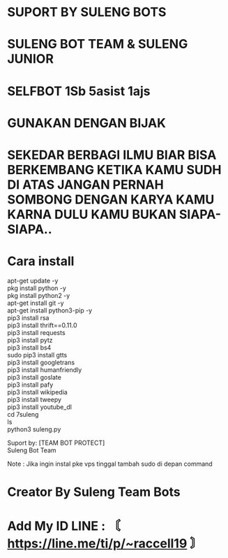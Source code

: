 # SUPORT BY SULENG BOTS<br>
# SULENG BOT TEAM & SULENG JUNIOR<br>
# SELFBOT 1Sb 5asist 1ajs <br>

# GUNAKAN DENGAN BIJAK <br>
# SEKEDAR BERBAGI ILMU BIAR BISA BERKEMBANG KETIKA KAMU SUDH DI ATAS JANGAN PERNAH SOMBONG DENGAN KARYA KAMU KARNA DULU KAMU BUKAN SIAPA-SIAPA.. <br>


# Cara install <br>

apt-get update -y <br>
pkg install python -y <br>
pkg install python2 -y <br>
apt-get install git -y <br>
apt-get install python3-pip -y <br> 
pip3 install rsa <br> 
pip3 install thrift==0.11.0 <br> 
pip3 install requests <br> 
pip3 install pytz <br> 
pip3 install bs4 <br> 
sudo pip3 install gtts <br> 
pip3 install googletrans <br> 
pip3 install humanfriendly<br> 
pip3 install goslate<br> 
pip3 install pafy<br> 
pip3 install wikipedia <br> 
pip3 install tweepy<br> 
pip3 install youtube_dl<br> 
cd 7suleng<br> 
ls<br> 
python3 suleng.py<br> 


Suport by: [TEAM BOT PROTECT]<br> 
                Suleng Bot Team <br> 
          
Note : Jika ingin instal pke vps tinggal tambah sudo di depan command<br> 


 # Creator By Suleng Team Bots <br> 
 # Add My ID LINE : 〘 https://line.me/ti/p/~raccell19 〙<br>

